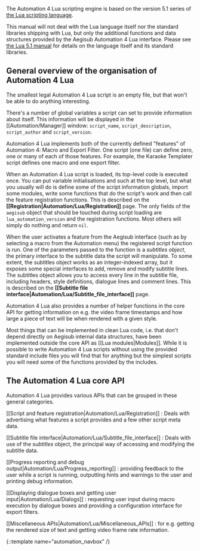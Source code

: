 The Automation 4 Lua scripting engine is based on the version 5.1 series of
[the Lua scripting language](http://www.lua.org).

This manual will not deal with the Lua language itself nor the standard
libraries shipping with Lua, but only the additional functions and data
structures provided by the Aegisub Automation 4 Lua interface. Please see
[the Lua 5.1 manual](http://www.lua.org/manual/5.1/) for details on the
language itself and its standard libraries.

## General overview of the organisation of Automation 4 Lua  ##
The smallest legal Automation 4 Lua script is an empty file, but that won't
be able to do anything interesting.

There's a number of global variables a script can set to provide
information about itself. This information will be displayed in the
[[Automation/Manager]] window: `script_name`, `script_description`,
`script_author` and `script_version`.

Automation 4 Lua implements both of the currently defined "features" of
Automation 4: Macro and Export Filter. One script (one file) can define
zero, one or many of each of those features. For example, the Karaoke
Templater script defines one macro and one export filter.

When an Automation 4 Lua script is loaded, its top-level code is executed
once. You can put variable initialisations and such at the top level, but
what you usually will do is define some of the script information globals,
import some modules, write some functions that do the script's work and
then call the feature registration functions. This is described on the
**[[Registration|Automation/Lua/Registration]]** page. The only fields of the
`aegisub` object that should be touched during script loading are
`lua_automation_version` and the registration functions. Most others will
simply do nothing and return `nil`.

When the user activates a feature from the Aegisub interface (such as by
selecting a macro from the Automation menu) the registered script function
is run. One of the parameters passed to the function is a _subtitles
object_, the primary interface to the subtitle data the script will
manipulate. To some extent, the subtitles object works as an
integer-indexed array, but it exposes some special interfaces to add,
remove and modify subtitle lines. The subtitles object allows you to access
every line in the subtitle file, including headers, style definitions,
dialogue lines and comment lines. This is described on the **[[Subtitle
file interface|Automation/Lua/Subtitle_file_interface]]** page.

Automation 4 Lua also provides a number of helper functions in the core API
for getting information on e.g. the video frame timestamps and how large a
piece of text will be when rendered with a given style.

Most things that can be implemented in clean Lua code, i.e. that don't
depend directly on Aegisub internal data structures, have been implemented
outside the core API as [[Lua modules|Modules]]. While it is possible to write
Automation 4 Lua scripts without using the provided standard include files
you will find that for anything but the simplest scripts you will need some
of the functions provided by the includes.

## The Automation 4 Lua core API  ##
Automation 4 Lua provides various APIs that can be grouped in these general
categories.

[[Script and feature registration|Automation/Lua/Registration]]
: Deals with advertising what features a script provides and a few other
script meta data.

[[Subtitle file interface|Automation/Lua/Subtitle_file_interface]]
: Deals with use of the _subtitles_ object, the principal way of accessing
and modifying the subtitle data.

[[Progress reporting and debug output|Automation/Lua/Progress_reporting]]
: providing feedback to the user while a script is running, outputting
hints and warnings to the user and printing debug information.

[[Displaying dialogue boxes and getting user input|Automation/Lua/Dialogs]]
: requesting user input during macro execution by dialogue boxes and
providing a configuration interface for export filters.

[[Miscellaneous APIs|Automation/Lua/Miscellaneous_APIs]]
: for e.g. getting the rendered size of text and getting video frame rate
information.

{::template name="automation_navbox" /}
